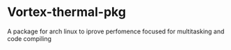 # Vortex-thermal-pkg
A package for arch linux to iprove perfomence focused for multitasking and code compiling 
